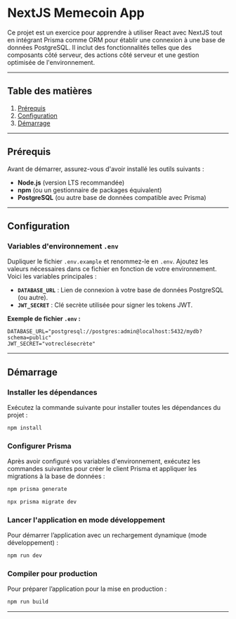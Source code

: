 # NextJS Memecoin App

Ce projet est un exercice pour apprendre à utiliser React avec NextJS tout en intégrant Prisma comme ORM pour établir une connexion à une base de données PostgreSQL. Il inclut des fonctionnalités telles que des composants côté serveur, des actions côté serveur et une gestion optimisée de l'environnement.

---

## Table des matières

1. [Prérequis](#prérequis)
2. [Configuration](#configuration)
3. [Démarrage](#démarrage)

---

## Prérequis

Avant de démarrer, assurez-vous d'avoir installé les outils suivants :

- **Node.js** (version LTS recommandée)
- **npm** (ou un gestionnaire de packages équivalent)
- **PostgreSQL** (ou autre base de données compatible avec Prisma)

---

## Configuration

### Variables d'environnement `.env`

Dupliquer le fichier `.env.example` et renommez-le en `.env`. Ajoutez les valeurs nécessaires dans ce fichier en fonction de votre environnement. Voici les variables principales :

- **`DATABASE_URL`** : Lien de connexion à votre base de données PostgreSQL (ou autre).
- **`JWT_SECRET`** : Clé secrète utilisée pour signer les tokens JWT.

**Exemple de fichier `.env` :**

```env
DATABASE_URL="postgresql://postgres:admin@localhost:5432/mydb?schema=public"
JWT_SECRET="votreclésecrète"
```
---
## Démarrage

### Installer les dépendances

Exécutez la commande suivante pour installer toutes les dépendances du projet :

```bash
npm install
```

### Configurer Prisma

Après avoir configuré vos variables d'environnement, exécutez les commandes suivantes pour créer le client Prisma et appliquer les migrations à la base de données :

```bash
npm prisma generate
```
```bash
npx prisma migrate dev
```

### Lancer l'application en mode développement

Pour démarrer l’application avec un rechargement dynamique (mode développement) :

```bash
npm run dev
```

### Compiler pour production

Pour préparer l’application pour la mise en production :

```bash
npm run build
```

---

